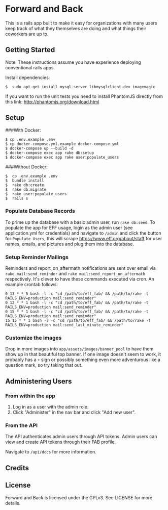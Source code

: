 Forward and Back
================

This is a rails app built to make it easy for organizations with many users keep track of what they themselves are doing and what things their coworkers are up to.  

Getting Started
---------------

Note:  These instructions assume you have experience deploying conventional rails apps.  

Install dependencies:

```
$  sudo apt-get install mysql-server libmysqlclient-dev imagemagic
```

If you want to run the unit tests you need to install PhantomJS directly from this link:
http://phantomjs.org/download.html


Setup
-----

###With Docker:
```
$ cp .env.example .env
$ cp docker-compose.yml.example docker-compose.yml
$ docker-compose up --build -d
$ docker-compose exec app rake db:setup
$ docker-compose exec app rake user:populate_users
```

###Without Docker:
```
$  cp .env.example .env
$  bundle install
$  rake db:create
$  rake db:migrate
$  rake user:populate_users
$  rails s
```

### Populate Database Records
To prime up the database with a basic admin user, run `rake db:seed`.  To populate the app for EFF usage, login as the admin user (see application.yml for credentials) and navigate to `/admin` and click the button for `Populate Users`, this will scrape https://www.eff.org/about/staff for user names, emails, and pictures and plug them into the database.

### Setup Reminder Mailings
Reminders and report_on_aftermath notifications are sent over email via `rake mail:send_reminder` and `rake mail:send_report_on_aftermath` respectively.  It's clever to have these commands executed via cron.  An example crontab follows:

```
0 13 * * 5 bash -l -c "cd /path/to/eff_fab/ && /path/to/rake -t RAILS_ENV=production mail:send_reminder"
0 12 * * 1 bash -l -c "cd /path/to/eff_fab/ && /path/to/rake -t RAILS_ENV=production mail:send_reminder"
0 15 * * 1 bash -l -c "cd /path/to/eff_fab/ && /path/to/rake -t RAILS_ENV=production mail:send_reminder"
15 15 * * 1 bash -l -c "cd /path/to/eff_fab/ && /path/to/rake -t RAILS_ENV=production mail:send_last_minute_reminder"
```

### Customize the images

Drop in more images into `app/assets/images/banner_pool` to have them show up in that beautiful top banner.  If one image doesn't seem to work, it probably has a `+` sign or possibly something even more adventurous like a question mark, so try taking that out.  

Administering Users
-------------------

### From within the app

1. Log in as a user with the admin role.
2. Click "Administer" in the nav bar and click "Add new user".

### From the API

The API authenticates admin users through API tokens.  Admin users can view and create API tokens through their FAB profile.

Navigate to `/api/docs` for more information.

Credits
-------

License
-------
Forward and Back is licensed under the GPLv3. See LICENSE for more details.
